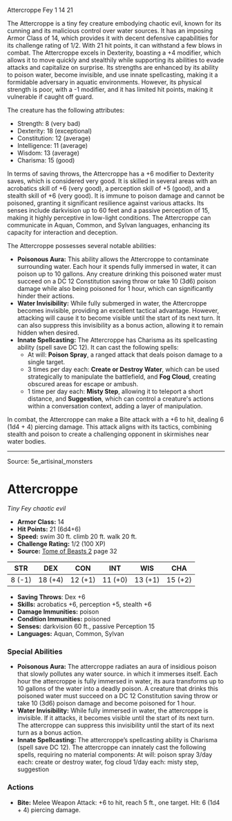 <MonsterName/>Attercroppe</MonsterName>
<CreatureType/>Fey</CreatureType>
<CR/>1</CR>
<AC/>14</AC>
<HP/>21</HP>
<summary>The Attercroppe is a tiny fey creature embodying chaotic evil, known for its cunning and its malicious control over water sources. It has an imposing Armor Class of 14, which provides it with decent defensive capabilities for its challenge rating of 1/2. With 21 hit points, it can withstand a few blows in combat. The Attercroppe excels in Dexterity, boasting a +4 modifier, which allows it to move quickly and stealthily while supporting its abilities to evade attacks and capitalize on surprise. Its strengths are enhanced by its ability to poison water, become invisible, and use innate spellcasting, making it a formidable adversary in aquatic environments. However, its physical strength is poor, with a -1 modifier, and it has limited hit points, making it vulnerable if caught off guard. </summary>

<detail>

The creature has the following attributes: 
- Strength: 8 (very bad)
- Dexterity: 18 (exceptional)
- Constitution: 12 (average)
- Intelligence: 11 (average)
- Wisdom: 13 (average)
- Charisma: 15 (good)

In terms of saving throws, the Attercroppe has a +6 modifier to Dexterity saves, which is considered very good. It is skilled in several areas with an acrobatics skill of +6 (very good), a perception skill of +5 (good), and a stealth skill of +6 (very good). It is immune to poison damage and cannot be poisoned, granting it significant resilience against various attacks. Its senses include darkvision up to 60 feet and a passive perception of 15, making it highly perceptive in low-light conditions. The Attercroppe can communicate in Aquan, Common, and Sylvan languages, enhancing its capacity for interaction and deception. 

The Attercroppe possesses several notable abilities:
- **Poisonous Aura:** This ability allows the Attercroppe to contaminate surrounding water. Each hour it spends fully immersed in water, it can poison up to 10 gallons. Any creature drinking this poisoned water must succeed on a DC 12 Constitution saving throw or take 10 (3d6) poison damage while also being poisoned for 1 hour, which can significantly hinder their actions.
- **Water Invisibility:** While fully submerged in water, the Attercroppe becomes invisible, providing an excellent tactical advantage. However, attacking will cause it to become visible until the start of its next turn. It can also suppress this invisibility as a bonus action, allowing it to remain hidden when desired.
- **Innate Spellcasting:** The Attercroppe has Charisma as its spellcasting ability (spell save DC 12). It can cast the following spells:
  - At will: **Poison Spray**, a ranged attack that deals poison damage to a single target.
  - 3 times per day each: **Create or Destroy Water**, which can be used strategically to manipulate the battlefield, and **Fog Cloud**, creating obscured areas for escape or ambush.
  - 1 time per day each: **Misty Step**, allowing it to teleport a short distance, and **Suggestion**, which can control a creature's actions within a conversation context, adding a layer of manipulation.

In combat, the Attercroppe can make a Bite attack with a +6 to hit, dealing 6 (1d4 + 4) piercing damage. This attack aligns with its tactics, combining stealth and poison to create a challenging opponent in skirmishes near water bodies.</detail>



---

Source: 5e_artisinal_monsters

# Attercroppe

*Tiny* *Fey* *chaotic evil*

- **Armor Class:** 14
- **Hit Points:** 21 (6d4+6)
- **Speed:** swim 30 ft. climb 20 ft. walk 20 ft.
- **Challenge Rating:** 1/2 (100 XP)
- **Source:** [Tome of Beasts 2](https://koboldpress.com/kpstore/product/tome-of-beasts-2-for-5th-edition) page 32

| STR | DEX | CON | INT | WIS | CHA |
| --- | --- | --- | --- | --- | --- |
| 8 (-1) | 18 (+4) | 12 (+1) | 11 (+0) | 13 (+1) | 15 (+2) |

- **Saving Throws**: Dex +6
- **Skills:** acrobatics +6, perception +5, stealth +6
- **Damage Immunities:** poison
- **Condition Immunities:** poisoned
- **Senses:** darkvision 60 ft., passive Perception 15
- **Languages:** Aquan, Common, Sylvan

### Special Abilities

- **Poisonous Aura:** The attercroppe radiates an aura of insidious poison that slowly pollutes any water source. in which it immerses itself. Each hour the attercroppe is fully immersed in water, its aura transforms up to 10 gallons of the water into a deadly poison. A creature that drinks this poisoned water must succeed on a DC 12 Constitution saving throw or take 10 (3d6) poison damage and become poisoned for 1 hour.
- **Water Invisibility:** While fully immersed in water, the attercroppe is invisible. If it attacks, it becomes visible until the start of its next turn. The attercroppe can suppress this invisibility until the start of its next turn as a bonus action.
- **Innate Spellcasting:** The attercroppe’s spellcasting ability is Charisma (spell save DC 12). The attercroppe can innately cast the following spells, requiring no material components:
At will: poison spray
3/day each: create or destroy water, fog cloud
1/day each: misty step, suggestion

### Actions

- **Bite:** Melee Weapon Attack: +6 to hit, reach 5 ft., one target. Hit: 6 (1d4 + 4) piercing damage.





